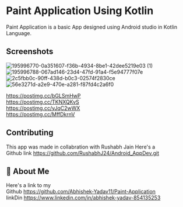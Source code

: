 
# Paint Application Using Kotlin 

Paint Application is a basic App designed using Android studio 
in Kotlin Language.
  
 


## Screenshots


![195996770-0a351607-f36b-4934-8be1-42dee5219e03 (1)](https://user-images.githubusercontent.com/115389285/195999518-b2b1afe5-376c-4b1e-98e4-6e2573ab1175.png)
![195996788-067ad146-23d4-47fd-91a4-f5e94777f07e](https://user-images.githubusercontent.com/115389285/195999531-4d3c0428-7d98-4eed-8276-491c4dab44a3.png)
![2c5fbb0c-90ff-438d-b0c3-02574f2830ce](https://user-images.githubusercontent.com/115389285/195999541-3fe17123-5b43-4e8b-b4df-1fcd98a3a5a8.png)
![56e3271d-a2e9-470e-a281-f87fd4c2a6f0](https://user-images.githubusercontent.com/115389285/195999546-bb7bbca3-4515-4272-bbe0-58abb46349a5.png)


https://postimg.cc/bGLSmHwP<br/>
https://postimg.cc/TKNXQKvS<br/>
https://postimg.cc/yJqC2wWX<br/>
https://postimg.cc/MffDkrnV<br/>

## Contributing

This app was made in collabration with Rushabh Jain
Here's a <br/>
Github link https://github.com/RushabhJ24/Android_AppDev.git  

## 🚀 About Me
Here's a link to my \
Github https://github.com/Abhishek-Yadav11/Paint-Application  \
linkDin https://www.linkedin.com/in/abhishek-yadav-854135253 

